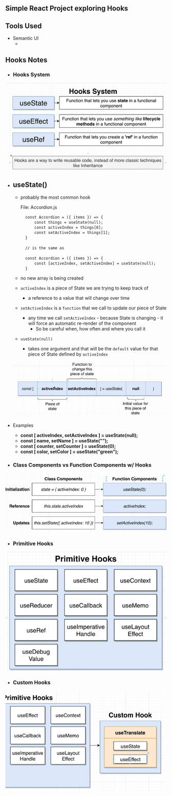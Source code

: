 ## Simple React Project exploring Hooks

## Tools Used
- Semantic UI
    - <link rel="stylesheet" href="https://cdnjs.cloudflare.com/ajax/libs/semantic-ui/2.4.1/semantic.min.css" />

## Hooks Notes
- ### Hooks System
![hooks-system](https://github.com/kawgh1/react-widgets/blob/main/hooks-system.png)
- ## useState()
    - probably the most common hook
  
        File: Accordion.js

            const Accordion = ({ items }) => {
                const things = useState(null);
                const activeIndex = things[0];
                const setActiveIndex = things[1];
            }

            // is the same as

            const Accordion = ({ items }) => {
                const [activeIndex, setActiveIndex] = useState(null);
            }

    - no new array is being created
    - `activeIndex` is a piece of State we are trying to keep track of
        -  a reference to a value that will change over time
   - `setActiveIndex` is a `function` that we call to update our piece of State
       - any time we call `setActiveIndex` - because State is changing - it will force an automatic re-render of the component
           - So be careful when, how often and where you call it
   - `useState(null)`
       - takes one argument and that will be the `default` value for that piece of State defined by `activeIndex`

    ![setstate](https://github.com/kawgh1/react-widgets/blob/main/setstate.png)
- Examples
    - **const [ activeIndex, setActiveIndex ] = useState(null);**
    - **const [ name, setName ] = useState("");**
    - **const [ counter, setCounter ] = useState(0);**
    - **const [ color, setColor ] = useState("green");**

- ### Class Components vs Function Components w/ Hooks

![class-vs-functions-with-hooks](https://github.com/kawgh1/react-widgets/blob/main/class-vs-functions-with-hooks.png)
- ### Primitive Hooks
![primitive-hooks](https://github.com/kawgh1/react-widgets/blob/main/primitive-hooks.png)



- ### Custom Hooks
![custom-hooks](https://github.com/kawgh1/react-widgets/blob/main/cutsom-hooks.png)
